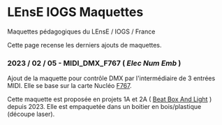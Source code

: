 # LEnsE IOGS MaquettesMaquettes pédagogiques du LEnsE / IOGS / FranceCette page recense les derniers ajouts de maquettes.### 2023 / 02 / 05 - MIDI\_DMX\_F767  ( *Elec Num Emb* )Ajout de la maquette pour contrôle DMX par l'intermédiaire de 3 entrées MIDI.Elle se base sur la carte Nucléo [F767](https://www.st.com/en/evaluation-tools/nucleo-f767zi.html).Cette maquette est proposée en projets 1A et 2A ( [Beat Box And Light](http://lense.institutoptique.fr/projet-beatbox-and-light/) ) depuis 2023. Elle est empaquetée dans un boitier en bois/plastique (découpe laser).